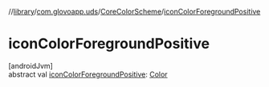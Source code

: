 //[library](../../../index.md)/[com.glovoapp.uds](../index.md)/[CoreColorScheme](index.md)/[iconColorForegroundPositive](icon-color-foreground-positive.md)

# iconColorForegroundPositive

[androidJvm]\
abstract val [iconColorForegroundPositive](icon-color-foreground-positive.md): [Color](https://developer.android.com/reference/kotlin/androidx/compose/ui/graphics/Color.html)
